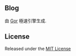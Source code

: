 ## Blog
由 [Gor](https://github.com/wendal/gor) 極速引擎生成.

## License

Released under the [MIT License](http://www.opensource.org/licenses/MIT)

